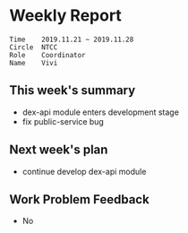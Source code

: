 # Weekly Report 
```
Time	2019.11.21 ~ 2019.11.28
Circle	NTCC
Role	Coordinator
Name	Vivi
```
## This week's summary
- dex-api module enters development stage
- fix public-service bug
## Next week's plan
- continue develop dex-api module

## Work Problem Feedback
- No

